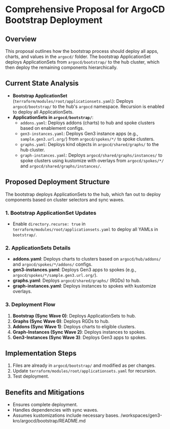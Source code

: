 # Comprehensive Proposal for ArgoCD Bootstrap Deployment

## Overview
This proposal outlines how the bootstrap process should deploy all apps, charts, and values in the `argocd/` folder. The bootstrap ApplicationSet deploys ApplicationSets from `argocd/bootstrap/` to the hub cluster, which then deploy the remaining components hierarchically.

## Current State Analysis
- **Bootstrap ApplicationSet** (`terraform/modules/root/applicationsets.yaml`): Deploys `argocd/bootstrap/` to the hub's `argocd` namespace. Recursion is enabled to deploy all ApplicationSets.
- **ApplicationSets in `argocd/bootstrap/`**:
  - `addons.yaml`: Deploys addons (charts) to hub and spoke clusters based on enablement configs.
  - `gen3-instances.yaml`: Deploys Gen3 instance apps (e.g., `sample.gen3.url.org/`) from `argocd/spokes/*/` to spoke clusters.
  - `graphs.yaml`: Deploys kind objects in `argocd/shared/graphs/` to the hub cluster.
  - `graph-instances.yaml`: Deploys `argocd/shared/graphs/instances/` to spoke clusters using kustomize with overlays from `argocd/spokes/*/` and `argocd/shared/graphs/instances/`.

## Proposed Deployment Structure
The bootstrap deploys ApplicationSets to the hub, which fan out to deploy components based on cluster selectors and sync waves.

### 1. **Bootstrap ApplicationSet Updates**
- Enable `directory.recurse: true` in `terraform/modules/root/applicationsets.yaml` to deploy all YAMLs in `bootstrap/`.

### 2. **ApplicationSets Details**
- **addons.yaml**: Deploys charts to clusters based on `argocd/hub/addons/` and `argocd/spokes/*/addons/` configs.
- **gen3-instances.yaml**: Deploys Gen3 apps to spokes (e.g., `argocd/spokes/*/sample.gen3.url.org/`).
- **graphs.yaml**: Deploys `argocd/shared/graphs/` (RGDs) to hub.
- **graph-instances.yaml**: Deploys instances to spokes with kustomize overlays.

### 3. **Deployment Flow**
1. **Bootstrap (Sync Wave 0)**: Deploys ApplicationSets to hub.
2. **Graphs (Sync Wave 0)**: Deploys RGDs to hub.
3. **Addons (Sync Wave 1)**: Deploys charts to eligible clusters.
4. **Graph-Instances (Sync Wave 2)**: Deploys instances to spokes.
5. **Gen3-Instances (Sync Wave 3)**: Deploys Gen3 apps to spokes.

## Implementation Steps
1. Files are already in `argocd/bootstrap/` and modified as per changes.
2. Update `terraform/modules/root/applicationsets.yaml` for recursion.
3. Test deployment.

## Benefits and Mitigations
- Ensures complete deployment.
- Handles dependencies with sync waves.
- Assumes kustomizations include necessary bases.</content>
<parameter name="filePath">/workspaces/gen3-kro/argocd/bootstrap/README.md